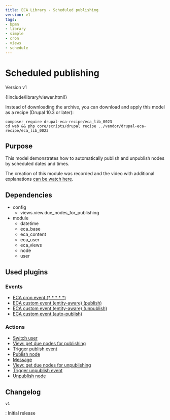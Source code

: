 ```yaml
---
title: ECA Library - Scheduled publishing
version: v1
tags:
- bpmn
- library
- simple
- cron
- views
- schedule
---
```

# Scheduled publishing

Version v1

<script>url='bpmn_io-eca_lib_0023.xml';archive='bpmn_io-eca_lib_0023.tar.gz'</script>
{!include/library/viewer.html!}

Instead of downloading the archive, you can download and apply this model as a recipe (Drupal 10.3 or later):

```shell
composer require drupal-eca-recipe/eca_lib_0023
cd web && php core/scripts/drupal recipe ../vendor/drupal-eca-recipe/eca_lib_0023
```

## Purpose

This model demonstrates how to automatically publish and unpublish nodes by scheduled dates and times.

The creation of this module was recorded and the video with additional explanations [can be watch here](https://tube.tchncs.de/w/5cs5Du3579Nwau1m9Rv92G).

## Dependencies

- config
    - views.view.due_nodes_for_publishing
- module
    - datetime
    - eca_base
    - eca_content
    - eca_user
    - eca_views
    - node
    - user

## Used plugins

### Events

- [ECA cron event (* * * * *)](/plugins/eca/base/events/eca_base_eca_cron.md)
- [ECA custom event (entity-aware) (publish)](/plugins/eca/content/events/content_entity_custom.md)
- [ECA custom event (entity-aware) (unpublish)](/plugins/eca/content/events/content_entity_custom.md)
- [ECA custom event (auto-publish)](/plugins/eca/base/events/eca_base_eca_custom.md)

### Actions

- [Switch user](/plugins/eca/user/actions/eca_switch_account.md)
- [View: get due nodes for publishing](/plugins/eca/views/actions/eca_views_query.md)
- [Trigger publish event](/plugins/eca/content/actions/eca_trigger_content_entity_custom_event.md)
- [Publish node](/plugins/core/actions/entity_publish_action_node.md)
- [Message](/plugins/core/actions/action_message_action.md)
- [View: get due nodes for unpublishing](/plugins/eca/views/actions/eca_views_query.md)
- [Trigger unpublish event](/plugins/eca/content/actions/eca_trigger_content_entity_custom_event.md)
- [Unpublish node](/plugins/core/actions/entity_unpublish_action_node.md)

## Changelog

`v1`

:   Initial release
